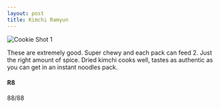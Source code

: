 ```yaml
---
layout: post
title: Kimchi Ramyun
---
```


![Cookie Shot 1](https://cookies.wtf/assets/ramyun.jpeg)

These are extremely good. Super chewy and each pack can feed 2. Just the right amount of spice. Dried kimchi cooks well, tastes as authentic as you can get in an instant noodles pack. 

#### R8
88/88